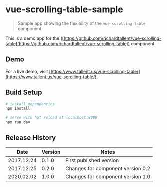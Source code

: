 # vue-scrolling-table-sample

> Sample app showing the flexibility of the `vue-scrolling-table` component

This is a demo app for the ([https://github.com/richardtallent/vue-scrolling-table](https://github.com/richardtallent/vue-scrolling-table)) component.

## Demo

For a live demo, visit [https://www.tallent.us/vue-scrolling-table/](https://www.tallent.us/vue-scrolling-table/).

## Build Setup

```bash
# install dependencies
npm install

# serve with hot reload at localhost:8080
npm run dev
```

## Release History

| Date       | Version | Notes                             |
| ---------- | ------- | --------------------------------- |
| 2017.12.24 | 0.1.0   | First published version           |
| 2017.12.25 | 0.2.0   | Changes for component version 0.2 |
| 2020.02.02 | 1.0.0   | Changes for component version 1.0 |
